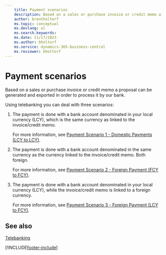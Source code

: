 ```yaml
---
    title: Payment scenarios
    description: Based on a sales or purchase invoice or credit memo a proposal can be generated and exported in order processed it by our bank.
    author: brentholtorf
    ms.topic: conceptual
    ms.devlang: al
    ms.search.keywords:
    ms.date: 11/17/2023
    ms.author: bholtorf
    ms.service: dynamics-365-business-central
    ms.reviewer: bholtorf
---
```

# Payment scenarios
Based on a sales or purchase invoice or credit memo a proposal can be generated and exported in order to  process it by our bank.  

Using telebanking you can deal with three scenarios:  

1.  The payment is done with a bank account denominated in your local currency (LCY), which is the same currency as linked to the invoice/credit memo.  

    For more information, see [Payment Scenario 1 - Domestic Payments (LCY to LCY)](payment-scenario-1-domestic-payments-lcy-to-lcy-.md).  

2.  The payment is done with a bank account denominated in the same currency as the currency linked to the invoice/credit memo. Both foreign.  

    For more information, see [Payment Scenario 2 - Foreign Payment (FCY to FCY)](payment-scenario-2-foreign-payment-fcy-to-fcy-.md).  

3.  The payment is done with a bank account denominated in your local currency (LCY), while the invoice/credit memo is linked to a foreign currency.  

    For more information, see [Payment Scenario 3 - Foreign Payment (LCY  to FCY)](payment-scenario-3-foreign-payment-lcy-to-fcy-.md).  

## See also  
[Telebanking](telebanking.md)


[!INCLUDE[footer-include](../../includes/footer-banner.md)]